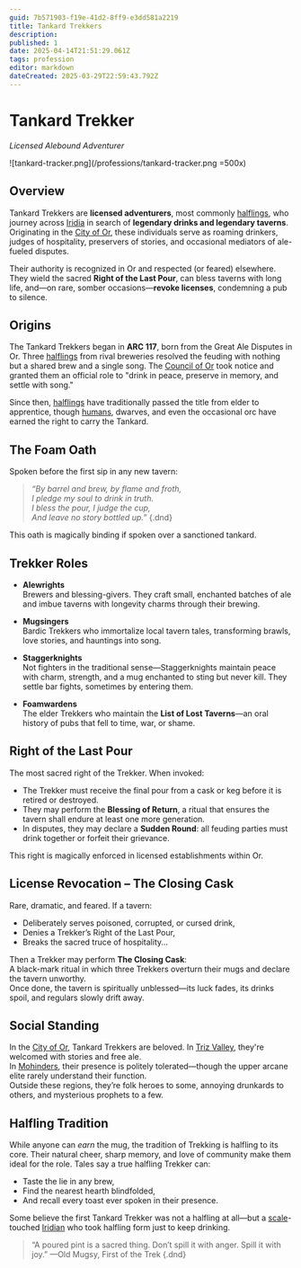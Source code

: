 ```yaml
---
guid: 7b571903-f19e-41d2-8ff9-e3dd581a2219
title: Tankard Trekkers
description: 
published: 1
date: 2025-04-14T21:51:29.061Z
tags: profession
editor: markdown
dateCreated: 2025-03-29T22:59:43.792Z
---
```


# Tankard Trekker
*Licensed Alebound Adventurer*

![tankard-tracker.png](/professions/tankard-tracker.png =500x)

## Overview  
Tankard Trekkers are **licensed adventurers**, most commonly [halflings](/raw/20250501/halfling/halflings.md), who journey across [Iridia](/geography/world/iridia.md) in search of **legendary drinks and legendary taverns**. Originating in the [City of Or](/geography/settlement/city/city-of-or.md), these individuals serve as roaming drinkers, judges of hospitality, preservers of stories, and occasional mediators of ale-fueled disputes.

Their authority is recognized in Or and respected (or feared) elsewhere. They wield the sacred **Right of the Last Pour**, can bless taverns with long life, and—on rare, somber occasions—**revoke licenses**, condemning a pub to silence.

## Origins  
The Tankard Trekkers began in **ARC 117**, born from the Great Ale Disputes in Or. Three [halflings](/raw/20250501/halfling/halflings.md) from rival breweries resolved the feuding with nothing but a shared brew and a single song. The [Council of Or](/geography/settlement/city/city-of-or/council-of-or.md) took notice and granted them an official role to "drink in peace, preserve in memory, and settle with song."

Since then, [halflings](/raw/20250501/halfling/halflings.md) have traditionally passed the title from elder to apprentice, though [humans](/raw/20250501/human/humans.md), dwarves, and even the occasional orc have earned the right to carry the Tankard.

## The Foam Oath  
Spoken before the first sip in any new tavern:

> _“By barrel and brew, by flame and froth,  
> I pledge my soul to drink in truth.  
> I bless the pour, I judge the cup,  
> And leave no story bottled up.”_
{.dnd}

This oath is magically binding if spoken over a sanctioned tankard.

## Trekker Roles  

- **Alewrights**  
  Brewers and blessing-givers. They craft small, enchanted batches of ale and imbue taverns with longevity charms through their brewing.

- **Mugsingers**  
  Bardic Trekkers who immortalize local tavern tales, transforming brawls, love stories, and hauntings into song.

- **Staggerknights**  
  Not fighters in the traditional sense—Staggerknights maintain peace with charm, strength, and a mug enchanted to sting but never kill. They settle bar fights, sometimes by entering them.

- **Foamwardens**  
  The elder Trekkers who maintain the **List of Lost Taverns**—an oral history of pubs that fell to time, war, or shame.

## Right of the Last Pour  
The most sacred right of the Trekker. When invoked:
- The Trekker must receive the final pour from a cask or keg before it is retired or destroyed.
- They may perform the **Blessing of Return**, a ritual that ensures the tavern shall endure at least one more generation.
- In disputes, they may declare a **Sudden Round**: all feuding parties must drink together or forfeit their grievance.

This right is magically enforced in licensed establishments within Or.

## License Revocation – The Closing Cask  
Rare, dramatic, and feared. If a tavern:
- Deliberately serves poisoned, corrupted, or cursed drink,
- Denies a Trekker’s Right of the Last Pour,
- Breaks the sacred truce of hospitality...

Then a Trekker may perform **The Closing Cask**:  
A black-mark ritual in which three Trekkers overturn their mugs and declare the tavern unworthy.  
Once done, the tavern is spiritually unblessed—its luck fades, its drinks spoil, and regulars slowly drift away.

## Social Standing  
In the [City of Or](/geography/settlement/city/city-of-or.md), Tankard Trekkers are beloved. In [Triz Valley](/geography/settlement/city/triz-valley.md), they're welcomed with stories and free ale.  
In [Mohinders](/geography/settlement/city/mohinders.md), their presence is politely tolerated—though the upper arcane elite rarely understand their function.  
Outside these regions, they’re folk heroes to some, annoying drunkards to others, and mysterious prophets to a few.

## Halfling Tradition  
While anyone can *earn* the mug, the tradition of Trekking is halfling to its core. Their natural cheer, sharp memory, and love of community make them ideal for the role. Tales say a true halfling Trekker can:
- Taste the lie in any brew,
- Find the nearest hearth blindfolded,
- And recall every toast ever spoken in their presence.

Some believe the first Tankard Trekker was not a halfling at all—but a [scale](/geography/landmark/scale.md)-touched [Iridian](/being/species/iridian.md) who took halfling form just to keep drinking.

> “A poured pint is a sacred thing. Don’t spill it with anger. Spill it with joy.”
> —Old Mugsy, First of the Trek
{.dnd}
